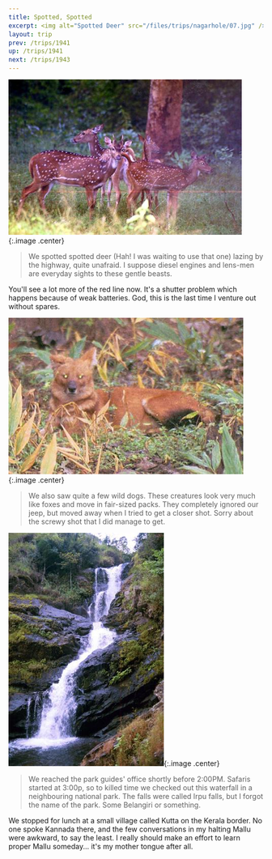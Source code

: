 ```yaml
---
title: Spotted, Spotted
excerpt: <img alt="Spotted Deer" src="/files/trips/nagarhole/07.jpg" />
layout: trip
prev: /trips/1941
up: /trips/1941
next: /trips/1943
---
```


![Spotted Deer](/images/trips/nagarhole/07.jpg 'Spotted Deer'){:.image .center}


> We spotted spotted deer (Hah! I was waiting to use that one) lazing by the highway, quite unafraid. I suppose diesel engines and lens-men are everyday sights to these gentle beasts.

You'll see a lot more of the red line now. It's a shutter problem which happens because of weak batteries. God, this is the last time I venture out without spares.

<!--break-->
![Wild Dog](/images/trips/nagarhole/09.jpg 'Wild Dog'){:.image .center}


> We also saw quite a few wild dogs. These creatures look very much like foxes and move in fair-sized packs. They completely ignored our jeep, but moved away when I tried to get a closer shot. Sorry about the screwy shot that I did manage to get.

![Irpu Falls](/images/trips/nagarhole/10.jpg 'Irpu Falls'){:.image .center}


> We reached the park guides' office shortly before 2:00PM.  Safaris started at 3:00p, so to killed time we checked out this waterfall in a neighbouring national park. The falls were called Irpu falls, but I forgot the name of the park. Some Belangiri or something.

We stopped for lunch at a small village called Kutta on the Kerala border. No one spoke Kannada there, and the few conversations in my halting Mallu were awkward, to say the least. I really should make an effort to learn proper Mallu someday... it's my mother tongue after all.


